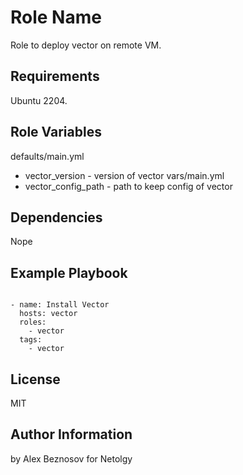 Role Name
=========

Role to deploy vector on remote VM.

Requirements
------------

Ubuntu 2204.

Role Variables
--------------

defaults/main.yml 
  - vector_version - version of vector
vars/main.yml
  - vector_config_path - path to keep config of vector

Dependencies
------------

Nope

Example Playbook
----------------

```

- name: Install Vector
  hosts: vector
  roles: 
    - vector
  tags:
    - vector
```

License
-------

MIT

Author Information
------------------

by Alex Beznosov for Netolgy
